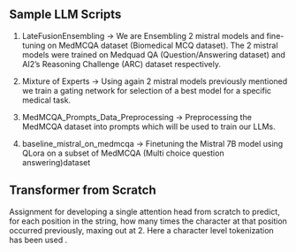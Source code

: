 ## Sample LLM Scripts
1. LateFusionEnsembling -> We are Ensembling 2 mistral models and fine-tuning on MedMCQA dataset (Biomedical MCQ dataset). The 2 mistral models were trained on 
Medquad QA (Question/Answering dataset) and AI2’s Reasoning Challenge (ARC) dataset respectively.

2. Mixture of Experts -> Using again 2 mistral models previously mentioned we train a gating network for selection of a best model for a specific medical task.

3. MedMCQA_Prompts_Data_Preprocessing -> Preprocessing the MedMCQA dataset into prompts which will be used to train our LLMs.

4. baseline_mistral_on_medmcqa -> Finetuning the Mistral 7B model using QLora on a subset of MedMCQA (Multi choice question answering)dataset

## Transformer from Scratch
Assignment for developing a single attention head from scratch to predict, for each position in the string, how many times the character at that position occurred previously, maxing out at 2. 
Here a character level tokenization has been used .


